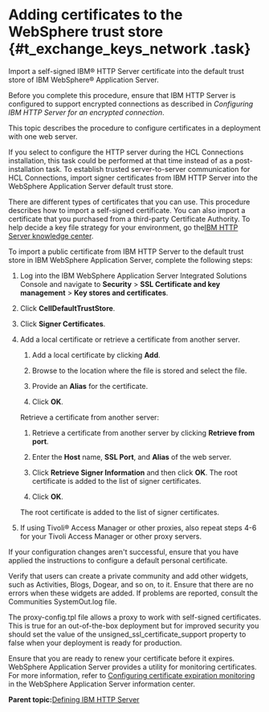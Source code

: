 # Adding certificates to the WebSphere trust store {#t_exchange_keys_network .task}

Import a self-signed IBM® HTTP Server certificate into the default trust store of IBM WebSphere® Application Server.

Before you complete this procedure, ensure that IBM HTTP Server is configured to support encrypted connections as described in *Configuring IBM HTTP Server for an encrypted connection*.

This topic describes the procedure to configure certificates in a deployment with one web server.

If you select to configure the HTTP server during the HCL Connections installation, this task could be performed at that time instead of as a post-installation task. To establish trusted server-to-server communication for HCL Connections, import signer certificates from IBM HTTP Server into the WebSphere Application Server default trust store.

There are different types of certificates that you can use. This procedure describes how to import a self-signed certificate. You can also import a certificate that you purchased from a third-party Certificate Authority. To help decide a key file strategy for your environment, go the[IBM HTTP Server knowledge center](http://www-01.ibm.com/support/knowledgecenter/SSAW57_8.5.5/com.ibm.websphere.ihs.doc/ihs/welcome_ihs.dita).

To import a public certificate from IBM HTTP Server to the default trust store in IBM WebSphere Application Server, complete the following steps:

1.  Log into the IBM WebSphere Application Server Integrated Solutions Console and navigate to **Security** \> **SSL Certificate and key management** \> **Key stores and certificates**.

2.  Click **CellDefaultTrustStore**.

3.  Click **Signer Certificates**.

4.  Add a local certificate or retrieve a certificate from another server.

    1.  Add a local certificate by clicking **Add**.

    2.  Browse to the location where the file is stored and select the file.

    3.  Provide an **Alias** for the certificate.

    4.  Click **OK**.

    Retrieve a certificate from another server:

    1.  Retrieve a certificate from another server by clicking **Retrieve from port**.

    2.  Enter the **Host** name, **SSL Port**, and **Alias** of the web server.

    3.  Click **Retrieve Signer Information** and then click **OK**. The root certificate is added to the list of signer certificates.

    4.  Click **OK**.

    The root certificate is added to the list of signer certificates.

5.  If using Tivoli® Access Manager or other proxies, also repeat steps 4-6 for your Tivoli Access Manager or other proxy servers.


If your configuration changes aren't successful, ensure that you have applied the instructions to configure a default personal certificate.

Verify that users can create a private community and add other widgets, such as Activities, Blogs, Dogear, and so on, to it. Ensure that there are no errors when these widgets are added. If problems are reported, consult the Communities SystemOut.log file.

The proxy-config.tpl file allows a proxy to work with self-signed certificates. This is true for an out-of-the-box deployment but for improved security you should set the value of the unsigned\_ssl\_certificate\_support property to false when your deployment is ready for production.

Ensure that you are ready to renew your certificate before it expires. WebSphere Application Server provides a utility for monitoring certificates. For more information, refer to [Configuring certificate expiration monitoring](https://www.ibm.com/support/knowledgecenter/en/SSAW57_8.5.5/com.ibm.websphere.nd.multiplatform.doc/ae/tsec_sslconfcertexpmon.html) in the WebSphere Application Server information center.

**Parent topic:**[Defining IBM HTTP Server](../install/t_create_webserver1_node_b.md)

